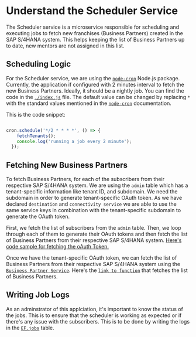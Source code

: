 # Understand the Scheduler Service

The Scheduler service is a microservice responsible for scheduling and executing jobs to fetch new franchises (Business Partners) created in the SAP S/4HANA system. This helps keeping the list of Business Partners up to date, new mentors are not assigned in this list. 

## Scheduling Logic 
For the Scheduler service, we are using the [`node-cron`](https://www.npmjs.com/package/node-cron) Node.js package.
Currently, the application if configured with 2 minutes interval to fetch the new Business Partners. Ideally, it should be a nightly job. You can find the code in the [`./index.js`](./index.js#L11-L14) file. The default value can be changed by replacing `*` with the standard values mentioned in the [`node-cron`](https://www.npmjs.com/package/node-cron) documentation.

This is the code snippet:

```javascript

cron.schedule('*/2 * * * *', () => {
    fetchTenants();
    console.log('running a job every 2 minute');
  });
```
## Fetching New Business Partners
To fetch Business Partners, for each of the subscribers from their respective SAP S/4HANA system. We are using the `admin` table which has a tenant-specific information like tenant ID, and subdomain. We need the subdomain in order to generate tenant-specific OAuth token. As we have declared `destination` and `connectivity service` we are able to use the same service keys in combination with the tenant-specific subdomain to generate the OAuth token.

First, we fetch the list of subscribers from the `admin` table. Then, we loop through each of them to generate their OAuth tokens and then fetch the list of Business Partners from their respective SAP S/4HANA system.
[Here's code sample for fetching the oAuth Token. ](./util/jwt.js#L11)

Once we have the tenant-specific OAuth token, we can fetch the list of Business Partners from their respective SAP S/4HANA system using the [`Business Partner Service`](../businessPartner/). 
Here's the [`link to function`](./srv/fetchTenants.js#L22-L47) that fetches the list of Business Partners.

## Writing Job Logs 
As an adminstrator of this applciation, it's important to know the status of the jobs. This is to ensure that the scheduler is working as expected or if there's any issue with the subscribers. This is to be done by writing the logs in the [`EF.jobs`](../admin-db/src/data/Jobs.hdbtable) table.




